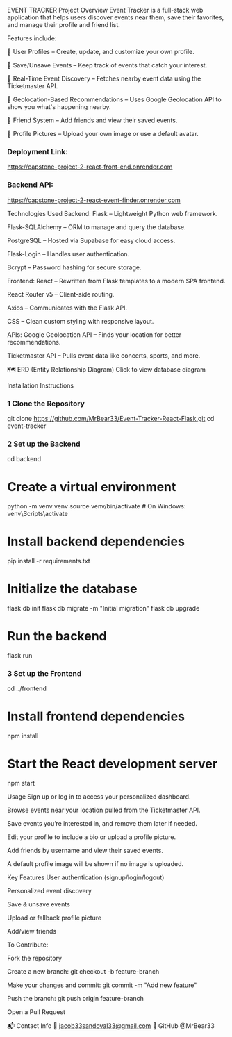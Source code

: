 EVENT TRACKER 
Project Overview
Event Tracker is a full-stack web application that helps users discover events near them, save their favorites, and manage their profile and friend list.

Features include:

🔹 User Profiles – Create, update, and customize your own profile.

🔹 Save/Unsave Events – Keep track of events that catch your interest.

🔹 Real-Time Event Discovery – Fetches nearby event data using the Ticketmaster API.

🔹 Geolocation-Based Recommendations – Uses Google Geolocation API to show you what's happening nearby.

🔹 Friend System – Add friends and view their saved events.

🔹 Profile Pictures – Upload your own image or use a default avatar.

 ### Deployment Link:

https://capstone-project-2-react-front-end.onrender.com

### Backend API:
https://capstone-project-2-react-event-finder.onrender.com


 Technologies Used
Backend:
Flask – Lightweight Python web framework.

Flask-SQLAlchemy – ORM to manage and query the database.

PostgreSQL – Hosted via Supabase for easy cloud access.

Flask-Login – Handles user authentication.

Bcrypt – Password hashing for secure storage.

Frontend:
React – Rewritten from Flask templates to a modern SPA frontend.

React Router v5 – Client-side routing.

Axios – Communicates with the Flask API.

CSS – Clean custom styling with responsive layout.

APIs:
Google Geolocation API – Finds your location for better recommendations.

Ticketmaster API – Pulls event data like concerts, sports, and more.

🗺 ERD (Entity Relationship Diagram)
Click to view database diagram

 Installation Instructions

### 1️ Clone the Repository
git clone https://github.com/MrBear33/Event-Tracker-React-Flask.git
cd event-tracker

### 2️ Set up the Backend
cd backend

# Create a virtual environment
python -m venv venv
source venv/bin/activate  # On Windows: venv\Scripts\activate

# Install backend dependencies
pip install -r requirements.txt

# Initialize the database
flask db init
flask db migrate -m "Initial migration"
flask db upgrade

# Run the backend
flask run

### 3️ Set up the Frontend
cd ../frontend

# Install frontend dependencies
npm install

# Start the React development server
npm start

 Usage
Sign up or log in to access your personalized dashboard.

Browse events near your location pulled from the Ticketmaster API.

Save events you’re interested in, and remove them later if needed.

Edit your profile to include a bio or upload a profile picture.

Add friends by username and view their saved events.

A default profile image will be shown if no image is uploaded.

Key Features
 User authentication (signup/login/logout)

 Personalized event discovery

 Save & unsave events

 Upload or fallback profile picture

 Add/view friends 

 To Contribute:

Fork the repository

Create a new branch: git checkout -b feature-branch

Make your changes and commit: git commit -m "Add new feature"

Push the branch: git push origin feature-branch

Open a Pull Request

📬 Contact Info
📧 jacob33sandoval33@gmail.com
🔗 GitHub @MrBear33